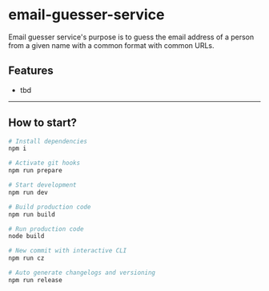 # email-guesser-service

Email guesser service's purpose is to guess the email address of a person from a given name with a common format with common URLs.

## Features

- tbd

---

## How to start?

```zsh
# Install dependencies
npm i

# Activate git hooks
npm run prepare

# Start development
npm run dev

# Build production code
npm run build

# Run production code
node build

# New commit with interactive CLI
npm run cz

# Auto generate changelogs and versioning
npm run release
```
